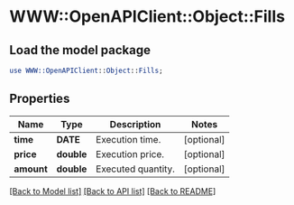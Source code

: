 # WWW::OpenAPIClient::Object::Fills

## Load the model package
```perl
use WWW::OpenAPIClient::Object::Fills;
```

## Properties
Name | Type | Description | Notes
------------ | ------------- | ------------- | -------------
**time** | **DATE** | Execution time. | [optional] 
**price** | **double** | Execution price. | [optional] 
**amount** | **double** | Executed quantity. | [optional] 

[[Back to Model list]](../README.md#documentation-for-models) [[Back to API list]](../README.md#documentation-for-api-endpoints) [[Back to README]](../README.md)


